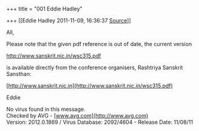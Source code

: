 +++
title = "001 Eddie Hadley"

+++
[[Eddie Hadley	2011-11-09, 16:36:37 [Source](https://groups.google.com/g/samskrita/c/AMWtNE0GQK8)]]



All,



Please note that the given pdf reference is out of date, the current version

<http://www.sanskrit.nic.in/wsc315.pdf>



is available directly from the conference organisers, Rashtriya Sanskrit Sansthan:

[http://www.sanskrit.nic.in](http://www.sanskrit.nic.in/wsc315.pdf)





Eddie





No virus found in this message.  
Checked by AVG - [www.avg.com](http://www.avg.com)  
Version: 2012.0.1869 / Virus Database: 2092/4604 - Release Date: 11/08/11

